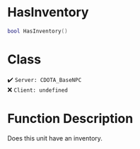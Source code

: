 # HasInventory
```lua
bool HasInventory()
```
# Class
✔️ `Server: CDOTA_BaseNPC`  
❌ `Client: undefined`  

# Function Description
Does this unit have an inventory.
